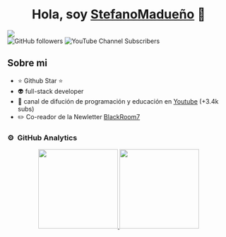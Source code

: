 <div align="center">
<h1 align="center">Hola, soy <a href="https://www.youtube.com/@stefanomadueno2362">StefanoMadueño</a> 👋</h1>
</div>
<img src="https://i.imgur.com/hwGxyb7.jpg">
<div class="badge-container">
  <img alt="GitHub followers" src="https://img.shields.io/github/followers/Stefano-BML">
  <img alt="YouTube Channel Subscribers" src="https://img.shields.io/youtube/channel/subscribers/UCouUHaufMgaUcjs1NRNT-ow">
</div>

## Sobre mi

- ⭐ Github Star ⭐ 
- 👽 full-stack developer
- 🎥 canal de difución de programación y educación en <a href="https://www.youtube.com/@stefanomadueno2362">Youtube</a> (+3.4k subs)
- ✏️ Co-reador de la Newletter <a href="https://blackroom7.substack.com/">BlackRoom7</a>

### ⚙️ &nbsp;GitHub Analytics

<p align="center">
<a href="https://github.com/Stefano-BML">
  <img height="180em" src="https://github-readme-stats-eight-theta.vercel.app/api?username=Stefano-BML&show_icons=true&theme=algolia&include_all_commits=true&count_private=true"/>
  <img height="180em" src="https://github-readme-stats-eight-theta.vercel.app/api/top-langs/?username=Stefano-BML&layout=compact&langs_count=8&theme=algolia"/>
</a>
</p>


